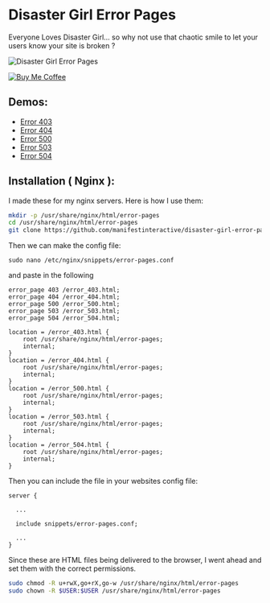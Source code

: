 Disaster Girl Error Pages
===

Everyone Loves Disaster Girl... so why not use that chaotic smile to let your users know your site is broken ?

![Disaster Girl Error Pages](https://s3.amazonaws.com/disaster-girl/distaster-girl-error-page.gif "Disaster Girl Error Pages")

[![Buy Me Coffee](https://peterschmalfeldt.com/buy-me-coffee.png)](https://www.paypal.me/manifestinteractive)

Demos:
---

* [Error 403](https://s3.amazonaws.com/disaster-girl/error_403.html)
* [Error 404](https://s3.amazonaws.com/disaster-girl/error_404.html)
* [Error 500](https://s3.amazonaws.com/disaster-girl/error_500.html)
* [Error 503](https://s3.amazonaws.com/disaster-girl/error_503.html)
* [Error 504](https://s3.amazonaws.com/disaster-girl/error_504.html)

Installation ( Nginx ):
---

I made these for my nginx servers.  Here is how I use them:

```bash
mkdir -p /usr/share/nginx/html/error-pages
cd /usr/share/nginx/html/error-pages
git clone https://github.com/manifestinteractive/disaster-girl-error-pages.git .
```

Then we can make the config file:
 
```
sudo nano /etc/nginx/snippets/error-pages.conf
```

and paste in the following 

```
error_page 403 /error_403.html;
error_page 404 /error_404.html;
error_page 500 /error_500.html;
error_page 503 /error_503.html;
error_page 504 /error_504.html;

location = /error_403.html {
    root /usr/share/nginx/html/error-pages;
    internal;
}
location = /error_404.html {
    root /usr/share/nginx/html/error-pages;
    internal;
}
location = /error_500.html {
    root /usr/share/nginx/html/error-pages;
    internal;
}
location = /error_503.html {
    root /usr/share/nginx/html/error-pages;
    internal;
}
location = /error_504.html {
    root /usr/share/nginx/html/error-pages;
    internal;
}
```

Then you can include the file in your websites config file:

```
server {
  
  ...
  
  include snippets/error-pages.conf;

  ...
}
```

Since these are HTML files being delivered to the browser, I went ahead and set them with the correct permissions.

```bash
sudo chmod -R u+rwX,go+rX,go-w /usr/share/nginx/html/error-pages
sudo chown -R $USER:$USER /usr/share/nginx/html/error-pages
```
